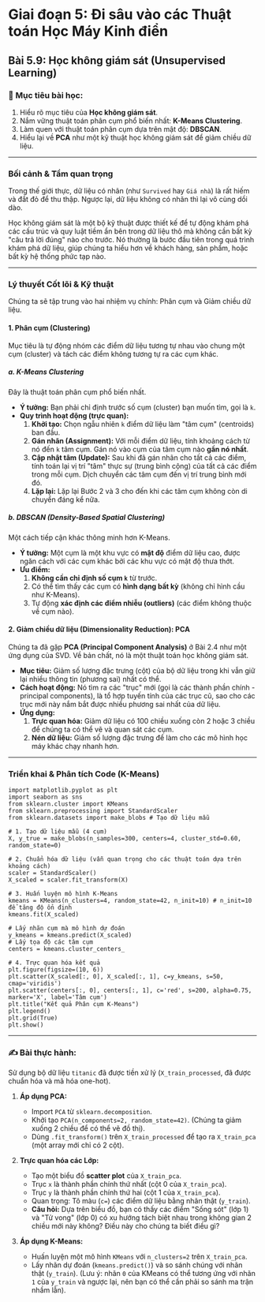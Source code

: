 # Giai đoạn 5: Đi sâu vào các Thuật toán Học Máy Kinh điển
## Bài 5.9: Học không giám sát (Unsupervised Learning)

### **🎯 Mục tiêu bài học:**
1.  Hiểu rõ mục tiêu của **Học không giám sát**.
2.  Nắm vững thuật toán phân cụm phổ biến nhất: **K-Means Clustering**.
3.  Làm quen với thuật toán phân cụm dựa trên mật độ: **DBSCAN**.
4.  Hiểu lại về **PCA** như một kỹ thuật học không giám sát để giảm chiều dữ liệu.

---

### **Bối cảnh & Tầm quan trọng**

Trong thế giới thực, dữ liệu có nhãn (như `Survived` hay `Giá nhà`) là rất hiếm và đắt đỏ để thu thập. Ngược lại, dữ liệu không có nhãn thì lại vô cùng dồi dào.

Học không giám sát là một bộ kỹ thuật được thiết kế để tự động khám phá các cấu trúc và quy luật tiềm ẩn bên trong dữ liệu thô mà không cần bất kỳ "câu trả lời đúng" nào cho trước. Nó thường là bước đầu tiên trong quá trình khám phá dữ liệu, giúp chúng ta hiểu hơn về khách hàng, sản phẩm, hoặc bất kỳ hệ thống phức tạp nào.

---

### **Lý thuyết Cốt lõi & Kỹ thuật**

Chúng ta sẽ tập trung vào hai nhiệm vụ chính: Phân cụm và Giảm chiều dữ liệu.

#### **1. Phân cụm (Clustering)**
Mục tiêu là tự động nhóm các điểm dữ liệu tương tự nhau vào chung một cụm (cluster) và tách các điểm không tương tự ra các cụm khác.

##### **a. K-Means Clustering**
Đây là thuật toán phân cụm phổ biến nhất.
* **Ý tưởng:** Bạn phải chỉ định trước số cụm (cluster) bạn muốn tìm, gọi là `k`.
* **Quy trình hoạt động (trực quan):**
    1.  **Khởi tạo:** Chọn ngẫu nhiên `k` điểm dữ liệu làm "tâm cụm" (centroids) ban đầu.
    2.  **Gán nhãn (Assignment):** Với mỗi điểm dữ liệu, tính khoảng cách từ nó đến `k` tâm cụm. Gán nó vào cụm của tâm cụm nào **gần nó nhất**.
    3.  **Cập nhật tâm (Update):** Sau khi đã gán nhãn cho tất cả các điểm, tính toán lại vị trí "tâm" thực sự (trung bình cộng) của tất cả các điểm trong mỗi cụm. Dịch chuyển các tâm cụm đến vị trí trung bình mới đó.
    4.  **Lặp lại:** Lặp lại Bước 2 và 3 cho đến khi các tâm cụm không còn di chuyển đáng kể nữa. 

##### **b. DBSCAN (Density-Based Spatial Clustering)**
Một cách tiếp cận khác thông minh hơn K-Means.
* **Ý tưởng:** Một cụm là một khu vực có **mật độ** điểm dữ liệu cao, được ngăn cách với các cụm khác bởi các khu vực có mật độ thưa thớt.
* **Ưu điểm:**
    1.  **Không cần chỉ định số cụm `k`** từ trước.
    2.  Có thể tìm thấy các cụm có **hình dạng bất kỳ** (không chỉ hình cầu như K-Means).
    3.  Tự động **xác định các điểm nhiễu (outliers)** (các điểm không thuộc về cụm nào).

#### **2. Giảm chiều dữ liệu (Dimensionality Reduction): PCA**

Chúng ta đã gặp **PCA (Principal Component Analysis)** ở Bài 2.4 như một ứng dụng của SVD. Về bản chất, nó là một thuật toán học không giám sát.

* **Mục tiêu:** Giảm số lượng đặc trưng (cột) của bộ dữ liệu trong khi vẫn giữ lại nhiều thông tin (phương sai) nhất có thể.
* **Cách hoạt động:** Nó tìm ra các "trục" mới (gọi là các thành phần chính - principal components), là tổ hợp tuyến tính của các trục cũ, sao cho các trục mới này nắm bắt được nhiều phương sai nhất của dữ liệu.
* **Ứng dụng:**
    1.  **Trực quan hóa:** Giảm dữ liệu có 100 chiều xuống còn 2 hoặc 3 chiều để chúng ta có thể vẽ và quan sát các cụm.
    2.  **Nén dữ liệu:** Giảm số lượng đặc trưng để làm cho các mô hình học máy khác chạy nhanh hơn.

---

### **Triển khai & Phân tích Code (K-Means)**

    import matplotlib.pyplot as plt
    import seaborn as sns
    from sklearn.cluster import KMeans
    from sklearn.preprocessing import StandardScaler
    from sklearn.datasets import make_blobs # Tạo dữ liệu mẫu

    # 1. Tạo dữ liệu mẫu (4 cụm)
    X, y_true = make_blobs(n_samples=300, centers=4, cluster_std=0.60, random_state=0)

    # 2. Chuẩn hóa dữ liệu (vẫn quan trọng cho các thuật toán dựa trên khoảng cách)
    scaler = StandardScaler()
    X_scaled = scaler.fit_transform(X)

    # 3. Huấn luyện mô hình K-Means
    kmeans = KMeans(n_clusters=4, random_state=42, n_init=10) # n_init=10 để tăng độ ổn định
    kmeans.fit(X_scaled)

    # Lấy nhãn cụm mà mô hình dự đoán
    y_kmeans = kmeans.predict(X_scaled)
    # Lấy tọa độ các tâm cụm
    centers = kmeans.cluster_centers_

    # 4. Trực quan hóa kết quả
    plt.figure(figsize=(10, 6))
    plt.scatter(X_scaled[:, 0], X_scaled[:, 1], c=y_kmeans, s=50, cmap='viridis')
    plt.scatter(centers[:, 0], centers[:, 1], c='red', s=200, alpha=0.75, marker='X', label='Tâm cụm')
    plt.title("Kết quả Phân cụm K-Means")
    plt.legend()
    plt.grid(True)
    plt.show()

---

### **✍️ Bài thực hành:**

Sử dụng bộ dữ liệu `titanic` đã được tiền xử lý (`X_train_processed`, đã được chuẩn hóa và mã hóa one-hot).

1.  **Áp dụng PCA:**
    * Import `PCA` từ `sklearn.decomposition`.
    * Khởi tạo `PCA(n_components=2, random_state=42)`. (Chúng ta giảm xuống 2 chiều để có thể vẽ đồ thị).
    * Dùng `.fit_transform()` trên `X_train_processed` để tạo ra `X_train_pca` (một array mới chỉ có 2 cột).

2.  **Trực quan hóa các Lớp:**
    * Tạo một biểu đồ **scatter plot** của `X_train_pca`.
    * Trục `x` là thành phần chính thứ nhất (cột 0 của `X_train_pca`).
    * Trục `y` là thành phần chính thứ hai (cột 1 của `X_train_pca`).
    * Quan trọng: Tô màu (`c=`) các điểm dữ liệu bằng nhãn thật (`y_train`).
    * **Câu hỏi:** Dựa trên biểu đồ, bạn có thấy các điểm "Sống sót" (lớp 1) và "Tử vong" (lớp 0) có xu hướng tách biệt nhau trong không gian 2 chiều mới này không? Điều này cho chúng ta biết điều gì?

3.  **Áp dụng K-Means:**
    * Huấn luyện một mô hình `KMeans` với `n_clusters=2` trên `X_train_pca`.
    * Lấy nhãn dự đoán (`kmeans.predict()`) và so sánh chúng với nhãn thật (`y_train`). (Lưu ý: nhãn `0` của KMeans có thể tương ứng với nhãn `1` của `y_train` và ngược lại, nên bạn có thể cần phải so sánh ma trận nhầm lẫn).